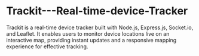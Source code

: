 # Trackit---Real-time-device-Tracker
Trackit is a real-time device tracker built with Node.js, Express.js, Socket.io, and Leaflet. It enables users to monitor device locations live on an interactive map, providing instant updates and a responsive mapping experience for effective tracking.

